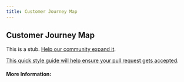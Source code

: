 ```yaml
---
title: Customer Journey Map
---
```


## Customer Journey Map

This is a stub. [Help our community expand it](https://github.com/freeCodeCamp/guide-articles/tree/master/articles/User-Experience-Design/Customer-Journey-Map/index.md).

[This quick style guide will help ensure your pull request gets accepted](https://github.com/freeCodeCamp/guide-articles/blob/master/README.md).

<!-- The article goes here, in GitHub-flavored Markdown. Feel free to add YouTube videos, images, and CodePen/JSBin embeds  -->

#### More Information:
<!-- Please add any articles you think might be helpful to read before writing the article -->


